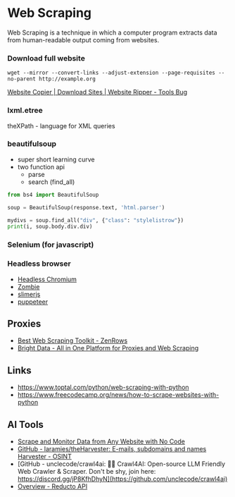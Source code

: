 # Web Scraping

Web Scraping is a technique in which a computer program extracts data from human-readable output coming from websites.

### Download full website

`wget --mirror --convert-links --adjust-extension --page-requisites --no-parent http://example.org`

[Website Copier | Download Sites | Website Ripper - Tools Bug](https://www.toolsbug.com/website-copier-online.php)

### lxml.etree

theXPath - language for XML queries

### beautifulsoup

- super short learning curve
- two function api
    - parse
    - search (find_all)

```python
from bs4 import BeautifulSoup

soup = BeautifulSoup(response.text, 'html.parser')

mydivs = soup.find_all("div", {"class": "stylelistrow"})
print(i, soup.body.div.div)
```

### Selenium (for javascript)

### Headless browser

- [Headless Chromium](https://chromium.googlesource.com/chromium/src/+/lkgr/headless/README)
- [Zombie](https://github.com/assaf/zombie)
- [slimerjs](http://slimerjs.org/)
- [puppeteer](https://github.com/GoogleChrome/puppeteer)

## Proxies

- [Best Web Scraping Toolkit - ZenRows](https://www.zenrows.com/)
- [Bright Data - All in One Platform for Proxies and Web Scraping](https://brightdata.com/)

## Links

- https://www.toptal.com/python/web-scraping-with-python
- https://www.freecodecamp.org/news/how-to-scrape-websites-with-python

## AI Tools

- [Scrape and Monitor Data from Any Website with No Code](https://www.browse.ai/)
- [GitHub - laramies/theHarvester: E-mails, subdomains and names Harvester - OSINT](https://github.com/laramies/theHarvester)
- [GitHub - unclecode/crawl4ai: 🚀🤖 Crawl4AI: Open-source LLM Friendly Web Crawler & Scraper. Don't be shy, join here: https://discord.gg/jP8KfhDhyN](https://github.com/unclecode/crawl4ai)
- [Overview - Reducto API](https://docs.reducto.ai/overview)
